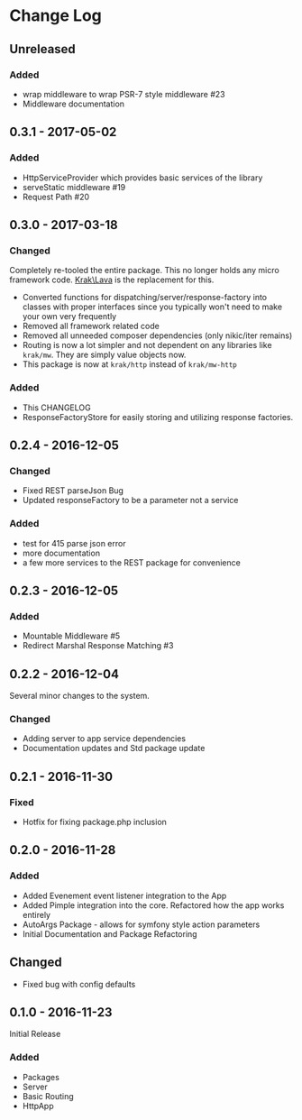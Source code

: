 # Change Log

## Unreleased

### Added

- wrap middleware to wrap PSR-7 style middleware #23
- Middleware documentation

## 0.3.1 - 2017-05-02

### Added

- HttpServiceProvider which provides basic services of the library
- serveStatic middleware #19
- Request Path #20

## 0.3.0 - 2017-03-18

### Changed

Completely re-tooled the entire package. This no longer holds any micro framework code. [Krak\\Lava](https://github.com/krakphp/lava) is the replacement for this.

- Converted functions for dispatching/server/response-factory into classes with proper interfaces since you typically won't need to make your own very frequently
- Removed all framework related code
- Removed all unneeded composer dependencies (only nikic/iter remains)
- Routing is now a lot simpler and not dependent on any libraries like `krak/mw`. They are simply value objects now.
- This package is now at `krak/http` instead of `krak/mw-http`

### Added

- This CHANGELOG
- ResponseFactoryStore for easily storing and utilizing response factories.

## 0.2.4 - 2016-12-05

### Changed

- Fixed REST parseJson Bug
- Updated responseFactory to be a parameter not a service

### Added

- test for 415 parse json error
- more documentation
- a few more services to the REST package for convenience


## 0.2.3 - 2016-12-05

### Added

- Mountable Middleware \#5
- Redirect Marshal Response Matching \#3

## 0.2.2 - 2016-12-04

Several minor changes to the system.

### Changed

- Adding server to app service dependencies
- Documentation updates and Std package update

## 0.2.1 - 2016-11-30

### Fixed

- Hotfix for fixing package.php inclusion

## 0.2.0 - 2016-11-28

### Added

- Added Evenement event listener integration to the App
- Added Pimple integration into the core. Refactored how
  the app works entirely
- AutoArgs Package - allows for symfony style action parameters
- Initial Documentation and Package Refactoring

## Changed

- Fixed bug with config defaults

## 0.1.0 - 2016-11-23

Initial Release

### Added

- Packages
- Server
- Basic Routing
- HttpApp
